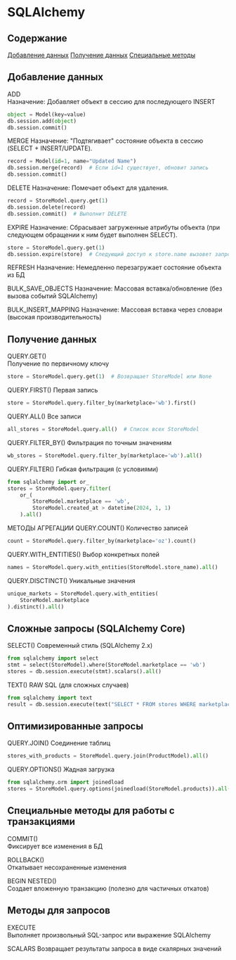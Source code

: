 # SQLAlchemy

## Содержание  
[Добавление данных](#Добавление-данных)
[Получение данных](#Получение-данных)
[Специальные методы](#Специальные-методы)


## Добавление данных  
ADD   
Назначение: Добавляет объект в сессию для последующего INSERT  
```python
object = Model(key=value)  
db.session.add(object)  
db.session.commit()
```

MERGE
Назначение: "Подтягивает" состояние объекта в сессию (SELECT + INSERT/UPDATE).
```python
record = Model(id=1, name="Updated Name")
db.session.merge(record)  # Если id=1 существует, обновит запись
db.session.commit()
```

DELETE 
Назначение: Помечает объект для удаления.
```python
record = StoreModel.query.get(1)
db.session.delete(record)
db.session.commit()  # Выполнит DELETE
```

EXPIRE 
Назначение: Сбрасывает загруженные атрибуты объекта (при следующем обращении к ним будет выполнен SELECT).
```python
store = StoreModel.query.get(1)
db.session.expire(store)  # Следующий доступ к store.name вызовет запрос к БД
```


REFRESH
Назначение: Немедленно перезагружает состояние объекта из БД

BULK_SAVE_OBJECTS
Назначение: Массовая вставка/обновление (без вызова событий SQLAlchemy)

BULK_INSERT_MAPPING
Назначение: Массовая вставка через словари (высокая производительность)



## Получение данных
QUERY.GET()  
Получение по первичному ключу
```python
store = StoreModel.query.get(1)  # Возвращает StoreModel или None
```


QUERY.FIRST()
Первая запись
```python 
store = StoreModel.query.filter_by(marketplace='wb').first()
```


QUERY.ALL()
Все записи
```python
all_stores = StoreModel.query.all()  # Список всех StoreModel
```


QUERY.FILTER_BY()
Фильтрация по точным значениям
```python
wb_stores = StoreModel.query.filter_by(marketplace='wb').all()
```


QUERY.FILTER()
Гибкая фильтрация (с условиями)
```python
from sqlalchemy import or_
stores = StoreModel.query.filter(
    or_(
        StoreModel.marketplace == 'wb',
        StoreModel.created_at > datetime(2024, 1, 1)
    ).all()
```


МЕТОДЫ АГРЕГАЦИИ
QUERY.COUNT()
Количество записей
```python
count = StoreModel.query.filter_by(marketplace='oz').count()
```


QUERY.WITH_ENTITIES()
Выбор конкретных полей
```python 
names = StoreModel.query.with_entities(StoreModel.store_name).all()
```


QUERY.DISCTINCT()
Уникальные значения 
```python 
unique_markets = StoreModel.query.with_entities(
    StoreModel.marketplace
).distinct().all()
```


## Сложные запросы (SQLAlchemy Core)
SELECT()
Современный стиль (SQLAlchemy 2.x)
```python
from sqlalchemy import select
stmt = select(StoreModel).where(StoreModel.marketplace == 'wb')
stores = db.session.execute(stmt).scalars().all()
```


TEXT()
RAW SQL (для сложных случаев) 
```python
from sqlalchemy import text
result = db.session.execute(text("SELECT * FROM stores WHERE marketplace='oz'"))
```


## Оптимизированные запросы
QUERY.JOIN()
Соединение таблиц
```python
stores_with_products = StoreModel.query.join(ProductModel).all()
```


QUERY.OPTIONS()
Жадная загрузка 
```python
from sqlalchemy.orm import joinedload
stores = StoreModel.query.options(joinedload(StoreModel.products)).all()
```



## Специальные методы для работы с транзакциями
COMMIT()   
Фиксирует все изменения в БД  
  
ROLLBACK()   
Откатывает несохраненные изменения  
  
BEGIN NESTED()  
Создает вложенную транзакцию (полезно для частичных откатов)  



## Методы для запросов
EXECUTE  
Выполняет произвольный SQL-запрос или выражение SQLAlchemy

SCALARS
Возвращает результаты запроса в виде скалярных значений



